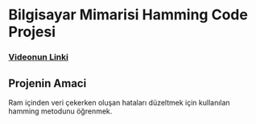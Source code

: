 # Bilgisayar Mimarisi Hamming Code Projesi

### [Videonun Linki](https://www.youtube.com/watch?v=ORk5jbRnAoI)

## Projenin Amaci
Ram içinden veri çekerken oluşan hataları düzeltmek için kullanılan hamming metodunu öğrenmek.
